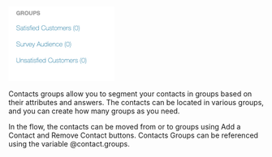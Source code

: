 
![](/img/groups/groups.png)

Contacts groups allow you to segment your contacts in groups based on their attributes and answers. The contacts can be located in various groups, and you can create how many groups as you need.

In the flow, the contacts can be moved from or to groups using Add a Contact and Remove Contact buttons. Contacts Groups can be referenced using the variable @contact.groups.
